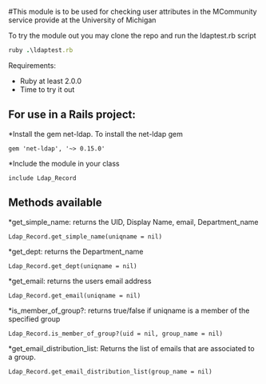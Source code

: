 #This module is to be used for checking user attributes in the MCommunity service provide at the University of Michigan

To try the module out you may clone the repo and run the ldaptest.rb script
```ruby
ruby .\ldaptest.rb
```
Requirements:
* Ruby at least 2.0.0
* Time to try it out


## For use in a Rails project:
*Install the gem net-ldap. To install the net-ldap gem
```
gem 'net-ldap', '~> 0.15.0'
```
*Include the module in your class
```
include Ldap_Record
```

## Methods available
*get_simple_name: returns the UID, Display Name, email, Department_name
```
Ldap_Record.get_simple_name(uniqname = nil)
```
*get_dept: returns the Department_name
```
Ldap_Record.get_dept(uniqname = nil)
```
*get_email: returns the users email address
```
Ldap_Record.get_email(uniqname = nil)
```
*is_member_of_group?: returns true/false if uniqname is a member of the specified group
```
Ldap_Record.is_member_of_group?(uid = nil, group_name = nil)
```

*get_email_distribution_list: Returns the list of emails that are associated to a group.
```
Ldap_Record.get_email_distribution_list(group_name = nil)
```
